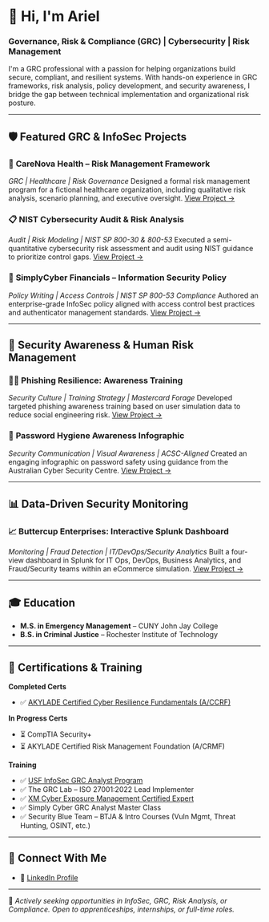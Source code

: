 # 👋 Hi, I'm Ariel

### Governance, Risk & Compliance (GRC) | Cybersecurity | Risk Management

I'm a GRC professional with a passion for helping organizations build secure, compliant, and resilient systems. With hands-on experience in GRC frameworks, risk analysis, policy development, and security awareness, I bridge the gap between technical implementation and organizational risk posture.

---

## 🛡️ Featured GRC & InfoSec Projects

### 🏥 **CareNova Health – Risk Management Framework**

*GRC | Healthcare | Risk Governance*
Designed a formal risk management program for a fictional healthcare organization, including qualitative risk analysis, scenario planning, and executive oversight.
[View Project →](https://github.com/ariel-grc/healthcare-risk-management-methodology)

### 📋 **NIST Cybersecurity Audit & Risk Analysis**

*Audit | Risk Modeling | NIST SP 800-30 & 800-53*
Executed a semi-quantitative cybersecurity risk assessment and audit using NIST guidance to prioritize control gaps.
[View Project →](https://github.com/ariel-grc/NIST-CSF-Audit-Risk-Analysis)

### 🔐 **SimplyCyber Financials – Information Security Policy**

*Policy Writing | Access Controls | NIST SP 800-53 Compliance*
Authored an enterprise-grade InfoSec policy aligned with access control best practices and authenticator management standards.
[View Project →](https://github.com/ariel-grc/infosec-policy-simplycyber-financials)

---

## 🎯 Security Awareness & Human Risk Management

### 👩‍🏫 **Phishing Resilience: Awareness Training**

*Security Culture | Training Strategy | Mastercard Forage*
Developed targeted phishing awareness training based on user simulation data to reduce social engineering risk.
[View Project →](https://github.com/ariel-grc/security-awareness-training)

### 🧠 **Password Hygiene Awareness Infographic**

*Security Communication | Visual Awareness | ACSC-Aligned*
Created an engaging infographic on password safety using guidance from the Australian Cyber Security Centre.
[View Project →](https://github.com/ariel-grc/Password-Security-Awareness-Infographic)

---

## 📊 Data-Driven Security Monitoring

### 📈 **Buttercup Enterprises: Interactive Splunk Dashboard**

*Monitoring | Fraud Detection | IT/DevOps/Security Analytics*
Built a four-view dashboard in Splunk for IT Ops, DevOps, Business Analytics, and Fraud/Security teams within an eCommerce simulation.
[View Project →](https://github.com/ariel-grc/buttercup-enterprises-splunk-dashboard)

---

## 🎓 Education

* **M.S. in Emergency Management** – CUNY John Jay College
* **B.S. in Criminal Justice** – Rochester Institute of Technology

---

## 📜 Certifications & Training

**Completed Certs**

* ✅ [AKYLADE Certified Cyber Resilience Fundamentals (A/CCRF)](https://www.credential.net/50a2f9e8-2d2a-4e01-90bb-8339613c91d4#acc.1CVhrwoE)

**In Progress Certs**

* ⏳ CompTIA Security+
* ⏳ AKYLADE Certified Risk Management Foundation (A/CRMF)

**Training**

* ✅ [USF InfoSec GRC Analyst Program](https://www.credly.com/badges/996bba09-07f9-4673-aa82-4dc17b88817b)
* ✅ The GRC Lab – ISO 27001:2022 Lead Implementer
* ✅ [XM Cyber Exposure Management Certified Expert](https://www.credly.com/badges/efb6dbcf-eeb4-4e69-b57a-38ee45e1a693/public_url)
* ✅ Simply Cyber GRC Analyst Master Class
* ✅ Security Blue Team – BTJA & Intro Courses (Vuln Mgmt, Threat Hunting, OSINT, etc.)
---

## 🤝 Connect With Me

* 🔗 [LinkedIn Profile](https://linkedin.com/in/arielbethea)

---

🚨 *Actively seeking opportunities in InfoSec, GRC, Risk Analysis, or Compliance. Open to apprenticeships, internships, or full-time roles.*

<!---

<h1>Hi, I'm Ariel! <br/><a href="https://github.com/arielbethea">Governance, Risk, and Compliance Professional</a> <a href="https://www.linkedin.com/in/arielbethea/"></a>
<h2> 👩‍💻 Cybersecurity Projects:</h2>

- <b>Governance, Risk, and Compliance</b>
  - 🛡️ [CareNova Health – Risk Management Methodology (GRC | Healthcare)](https://github.com/ariel-grc/healthcare-risk-management-methodology)  
  Developed a formalized risk governance framework for a fictional healthcare organization. Covers qualitative risk assessment, scenario planning, and executive oversight using a GRC-aligned structure.
  - 🔍 [NIST Cybersecurity Audit & Risk Analysis](https://github.com/ariel-grc/NIST-CSF-Audit-Risk-Analysis)  
  Conducted detailed audit and semi-quantitative risk analysis of NIST SP 800-53 controls to identify and prioritize cybersecurity risks. 
  - 🔐 [SimplyCyber Financials – Information Security Policy](https://github.com/ariel-grc/infosec-policy-simplycyber-financials)  
  Authored a complete enterprise-grade Information Security Policy for a fictional financial services firm, aligned with NIST SP 800-53 access and authenticator management controls.

- <b>Cybersecurity Awareness Content</b>
  - 🎯 [Phishing Resilience: Awareness Training](https://github.com/ariel-grc/security-awareness-training)  
   Boosted resilience against phishing by designing targeted cybersecurity training for high-risk teams in a simulated environment. 
  - 🧠 [Cybersecurity Password Awareness Infographic – Forage x Commonwealth Bank](https://github.com/ariel-grc/Password-Security-Awareness-Infographic)  
  Created a visual security training aid aligned with ACSC guidance to strengthen internal password hygiene as part of a cybersecurity job simulation.


<!--  - [Cybersecurity Awareness Content Lab](https://github.com/arielbethea/CybersecurityAwarenessContent) --> 
<!-- - <b>PowerShell</b>
  - [Active Directory Home Lab](https://github.com/arielbethea/ActiveDirectoryLab) -->
<!-- - <b>AWS</b>
  - [AWS IAM Enumeration](https://github.com/arielbethea/AWS-IAM-enumeration) 
- <b>Splunk</b>
  - 📊 [Buttercup Enterprises: Cross-Team Splunk Dashboard for IT, DevOps, Fraud & Business Insights](https://github.com/ariel-grc/buttercup-enterprises-splunk-dashboard)  
  Built a dynamic Splunk dashboard delivering actionable insights for IT Ops, DevOps, Business Analytics, and Security/Fraud teams across a simulated eCommerce environment.
- <b>Kali Linux</b>
  - [Phishing Analysis](https://github.com/arielbethea/PhishingAnalysis)
  - [Vulnerability Scanning (Nessus) & Assessment Report](https://github.com/arielbethea/VulnerabilityScanning)
  <!-- - [Digital Forensics](https://github.com/arielbethea/ActiveDirectoryLab) -->
<!--- <b>Bash</b>
  - [Managing Authorization in Linux](https://github.com/arielbethea/ManagingAuthorization)
- <b>Python</b>
  - [Practicing File Update Algos in Python](https://github.com/arielbethea/FileUpdateAlgorithms) 


<h2>👩‍🎓 Education and Certifications:</h2>

- <b>Education</b>
  - Master of Science, Emergency Management, CUNY John Jay College
  - Bachelor of Science, Criminal Justice, Rochester Institute of Technology
 
    
- <b>Certifications</b>
  - CompTIA Security+ (⏳in-progress)
  - AKYLADE Certified Risk Management Foundation (A/CRMF) (⏳in-progress)
  - [USF InfoSec GRC Analyst Program](https://www.credly.com/badges/996bba09-07f9-4673-aa82-4dc17b88817b)
  - [AKYLADE Certified Cyber Resilience Fundamentals (A/CCRF)](https://www.credential.net/50a2f9e8-2d2a-4e01-90bb-8339613c91d4#acc.1CVhrwoE)
  - [The GRC Lab ISO 27001:2022 Lead Implementer](https://github.com/arielbethea/arielbethea/blob/main/certificate-of-completion-for-iso-27001-lead-implementer.pdf)
  - [XM Cyber Exposure Management Certified Expert](https://www.credly.com/badges/efb6dbcf-eeb4-4e69-b57a-38ee45e1a693/public_url)
  - [Simply Cyber GRC Analyst Master Class](https://github.com/arielbethea/arielbethea/blob/main/certificate-of-completion-for-the-definitive-grc-analyst-master-class.pdf)
 

    
  - <b>Security Blue Team</b>
    - [Blue Team Junior Analyst (BTJA)](https://github.com/arielbethea/arielbethea/blob/main/Security%20Blue%20Team%20-%20Blue%20Team%20Junior%20Analyst%20Pathwaybtja.pdf)
      - [Introduction to Vulnerability Management](https://github.com/arielbethea/arielbethea/blob/main/Security%20Blue%20Team%20-%20Introduction%20to%20Vulnerability%20Management-course.pdf)
      - [Introduction to Network Analysis](https://github.com/arielbethea/arielbethea/blob/main/Ssecurity%20Blue%20Team%20-%20Introduction%20to%20Network%20Analysis-course.pdf)
      - [Introduction to Digital Forensics](https://github.com/arielbethea/arielbethea/blob/main/Security%20Blue%20Team%20-%20Introduction%20to%20Digital%20Forensics-course.pdf)
      - [Introduction to OSINT](https://github.com/arielbethea/arielbethea/blob/main/Security%20Blue%20Team%20-%20Introduction%20to%20OSINT-course.pdf)
      - [Introduction to Dark Web Operations](https://github.com/arielbethea/arielbethea/blob/main/Security%20Blue%20Team%20-%20Introduction%20to%20Dark%20Web%20Operations-course.pdf)
      - [Introduction to Threat Hunting](https://github.com/arielbethea/arielbethea/blob/main/Security%20Blue%20Team%20-%20Introduction%20to%20Threat%20Hunting-course.pdf)

<h2> 🤳 Connect with me:</h2>

[<img align="left" alt="ArielBethea | LinkedIn" width="22px" src="https://skillicons.dev/icons?i=linkedin" />][linkedin]

[linkedin]: https://linkedin.com/in/arielbethea 

<!--
**aabethea/aabethea** is a ✨ _special_ ✨ repository because its `README.md` (this file) appears on your GitHub profile.

Here are some ideas to get you started:

- 🔭 I’m currently working on ...
- 🌱 I’m currently learning ...
- 👯 I’m looking to collaborate on ...
- 🤔 I’m looking for help with ...
- 💬 Ask me about ...
- 📫 How to reach me: ...
- 😄 Pronouns: ...
- ⚡ Fun fact: ...
-->
